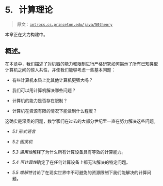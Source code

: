 # 5\.   计算理论

> 原文：[`introcs.cs.princeton.edu/java/50theory`](https://introcs.cs.princeton.edu/java/50theory)

本章正在大力构建中。

## 概述。

在本章中，我们描述了对机器的能力和限制进行严格研究如何揭示了所有已知类型计算机之间的惊人共性，并使我们能够考虑一些基本问题：

+   有些计算机本质上比其他计算机更强大吗？

+   我们可以用计算机解决哪些问题？

+   计算机的能力是否存在限制？

+   计算机在资源有限的情况下能做到什么程度？

这确实是深奥的问题，数学家们在过去的大部分世纪里一直在努力解决这些问题。

+   *5.1 形式语言*

+   *5.2 图灵机*

+   *5.3 通用性*解释了为什么所有计算设备具有等效的计算能力。

+   *5.4 可计算性*确定了在任何计算设备上都无法解决的特定问题。

+   *5.5 难解性*讨论了在现实世界中不可避免的资源限制下我们能解决的计算问题。
